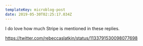 ```yaml
---
templateKey: microblog-post
date: 2019-05-30T02:25:17.034Z
---
```


I do love how much Stripe is mentioned in these replies.

https://twitter.com/rebeccaslatkin/status/1133791530098077698
